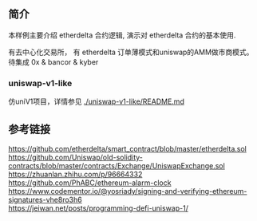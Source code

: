 ## 简介
本样例主要介绍 etherdelta 合约逻辑, 演示对 etherdelta 合约的基本使用.

有去中心化交易所， 有 etherdelta 订单薄模式和uniswap的AMM做市商模式。
待集成 0x & bancor & kyber

### uniswap-v1-like
仿uniV1项目，详情参见 [./uniswap-v1-like/README.md](./uniswap-v1-like/README.md)

## 参考链接

https://github.com/etherdelta/smart_contract/blob/master/etherdelta.sol   
https://github.com/Uniswap/old-solidity-contracts/blob/master/contracts/Exchange/UniswapExchange.sol
https://zhuanlan.zhihu.com/p/96664332
https://github.com/PhABC/ethereum-alarm-clock 
https://www.codementor.io/@yosriady/signing-and-verifying-ethereum-signatures-vhe8ro3h6   
https://jeiwan.net/posts/programming-defi-uniswap-1/  
